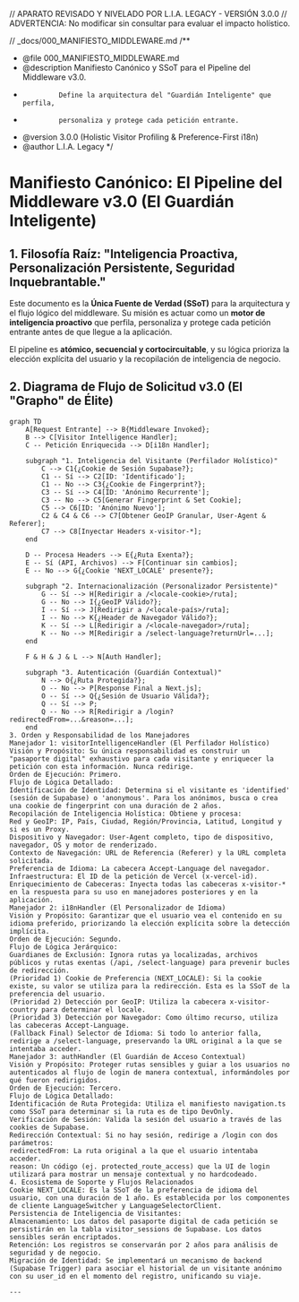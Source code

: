 // APARATO REVISADO Y NIVELADO POR L.I.A. LEGACY - VERSIÓN 3.0.0
// ADVERTENCIA: No modificar sin consultar para evaluar el impacto holístico.

// \_docs/000_MANIFIESTO_MIDDLEWARE.md
/\*\*

- @file 000_MANIFIESTO_MIDDLEWARE.md
- @description Manifiesto Canónico y SSoT para el Pipeline del Middleware v3.0.
-              Define la arquitectura del "Guardián Inteligente" que perfila,
-              personaliza y protege cada petición entrante.
- @version 3.0.0 (Holistic Visitor Profiling & Preference-First i18n)
- @author L.I.A. Legacy
  \*/

# Manifiesto Canónico: El Pipeline del Middleware v3.0 (El Guardián Inteligente)

## 1. Filosofía Raíz: "Inteligencia Proactiva, Personalización Persistente, Seguridad Inquebrantable."

Este documento es la **Única Fuente de Verdad (SSoT)** para la arquitectura y el flujo lógico del middleware. Su misión es actuar como un **motor de inteligencia proactivo** que perfila, personaliza y protege cada petición entrante antes de que llegue a la aplicación.

El pipeline es **atómico, secuencial y cortocircuitable**, y su lógica prioriza la elección explícita del usuario y la recopilación de inteligencia de negocio.

## 2. Diagrama de Flujo de Solicitud v3.0 (El "Grapho" de Élite)

```mermaid
graph TD
    A[Request Entrante] --> B{Middleware Invoked};
    B --> C[Visitor Intelligence Handler];
    C -- Petición Enriquecida --> D[i18n Handler];

    subgraph "1. Inteligencia del Visitante (Perfilador Holístico)"
        C --> C1{¿Cookie de Sesión Supabase?};
        C1 -- Sí --> C2[ID: 'Identificado'];
        C1 -- No --> C3{¿Cookie de Fingerprint?};
        C3 -- Sí --> C4[ID: 'Anónimo Recurrente'];
        C3 -- No --> C5[Generar Fingerprint & Set Cookie];
        C5 --> C6[ID: 'Anónimo Nuevo'];
        C2 & C4 & C6 --> C7[Obtener GeoIP Granular, User-Agent & Referer];
        C7 --> C8[Inyectar Headers x-visitor-*];
    end

    D -- Procesa Headers --> E{¿Ruta Exenta?};
    E -- Sí (API, Archivos) --> F[Continuar sin cambios];
    E -- No --> G{¿Cookie 'NEXT_LOCALE' presente?};

    subgraph "2. Internacionalización (Personalizador Persistente)"
        G -- Sí --> H[Redirigir a /<locale-cookie>/ruta];
        G -- No --> I{¿GeoIP Válido?};
        I -- Sí --> J[Redirigir a /<locale-país>/ruta];
        I -- No --> K{¿Header de Navegador Válido?};
        K -- Sí --> L[Redirigir a /<locale-navegador>/ruta];
        K -- No --> M[Redirigir a /select-language?returnUrl=...];
    end

    F & H & J & L --> N[Auth Handler];

    subgraph "3. Autenticación (Guardián Contextual)"
        N --> O{¿Ruta Protegida?};
        O -- No --> P[Response Final a Next.js];
        O -- Sí --> Q{¿Sesión de Usuario Válida?};
        Q -- Sí --> P;
        Q -- No --> R[Redirigir a /login?redirectedFrom=...&reason=...];
    end
3. Orden y Responsabilidad de los Manejadores
Manejador 1: visitorIntelligenceHandler (El Perfilador Holístico)
Visión y Propósito: Su única responsabilidad es construir un "pasaporte digital" exhaustivo para cada visitante y enriquecer la petición con esta información. Nunca redirige.
Orden de Ejecución: Primero.
Flujo de Lógica Detallado:
Identificación de Identidad: Determina si el visitante es 'identified' (sesión de Supabase) o 'anonymous'. Para los anónimos, busca o crea una cookie de fingerprint con una duración de 2 años.
Recopilación de Inteligencia Holística: Obtiene y procesa:
Red y GeoIP: IP, País, Ciudad, Región/Provincia, Latitud, Longitud y si es un Proxy.
Dispositivo y Navegador: User-Agent completo, tipo de dispositivo, navegador, OS y motor de renderizado.
Contexto de Navegación: URL de Referencia (Referer) y la URL completa solicitada.
Preferencia de Idioma: La cabecera Accept-Language del navegador.
Infraestructura: El ID de la petición de Vercel (x-vercel-id).
Enriquecimiento de Cabeceras: Inyecta todas las cabeceras x-visitor-* en la respuesta para su uso en manejadores posteriores y en la aplicación.
Manejador 2: i18nHandler (El Personalizador de Idioma)
Visión y Propósito: Garantizar que el usuario vea el contenido en su idioma preferido, priorizando la elección explícita sobre la detección implícita.
Orden de Ejecución: Segundo.
Flujo de Lógica Jerárquico:
Guardianes de Exclusión: Ignora rutas ya localizadas, archivos públicos y rutas exentas (/api, /select-language) para prevenir bucles de redirección.
(Prioridad 1) Cookie de Preferencia (NEXT_LOCALE): Si la cookie existe, su valor se utiliza para la redirección. Esta es la SSoT de la preferencia del usuario.
(Prioridad 2) Detección por GeoIP: Utiliza la cabecera x-visitor-country para determinar el locale.
(Prioridad 3) Detección por Navegador: Como último recurso, utiliza las cabeceras Accept-Language.
(Fallback Final) Selector de Idioma: Si todo lo anterior falla, redirige a /select-language, preservando la URL original a la que se intentaba acceder.
Manejador 3: authHandler (El Guardián de Acceso Contextual)
Visión y Propósito: Proteger rutas sensibles y guiar a los usuarios no autenticados al flujo de login de manera contextual, informándoles por qué fueron redirigidos.
Orden de Ejecución: Tercero.
Flujo de Lógica Detallado:
Identificación de Ruta Protegida: Utiliza el manifiesto navigation.ts como SSoT para determinar si la ruta es de tipo DevOnly.
Verificación de Sesión: Valida la sesión del usuario a través de las cookies de Supabase.
Redirección Contextual: Si no hay sesión, redirige a /login con dos parámetros:
redirectedFrom: La ruta original a la que el usuario intentaba acceder.
reason: Un código (ej. protected_route_access) que la UI de login utilizará para mostrar un mensaje contextual y no hardcodeado.
4. Ecosistema de Soporte y Flujos Relacionados
Cookie NEXT_LOCALE: Es la SSoT de la preferencia de idioma del usuario, con una duración de 1 año. Es establecida por los componentes de cliente LanguageSwitcher y LanguageSelectorClient.
Persistencia de Inteligencia de Visitantes:
Almacenamiento: Los datos del pasaporte digital de cada petición se persistirán en la tabla visitor_sessions de Supabase. Los datos sensibles serán encriptados.
Retención: Los registros se conservarán por 2 años para análisis de seguridad y de negocio.
Migración de Identidad: Se implementará un mecanismo de backend (Supabase Trigger) para asociar el historial de un visitante anónimo con su user_id en el momento del registro, unificando su viaje.

---

```
